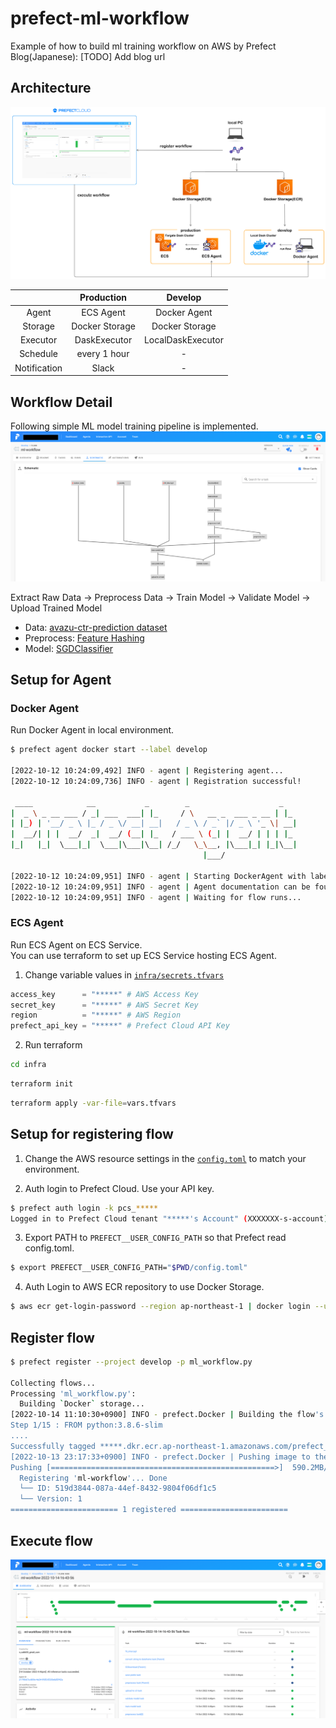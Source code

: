# prefect-ml-workflow
Example of how to build ml training workflow on AWS by Prefect  
Blog(Japanese): [TODO] Add blog url


## Architecture
![Architecture](img/ml-workflow-architecture.png)

|  | Production | Develop |
| :---: | :---: | :---: |
| Agent | ECS Agent | Docker Agent |
| Storage | Docker Storage | Docker Storage |
| Executor | DaskExecutor | LocalDaskExecutor |
| Schedule | every 1 hour | - |
| Notification | Slack | - |

  
## Workflow Detail
Following simple ML model training pipeline is implemented.
![Workflow](img/workflow-dag.png)   

Extract Raw Data -> Preprocess Data -> Train Model -> Validate Model -> Upload Trained Model

- Data: [avazu-ctr-prediction dataset](https://www.kaggle.com/c/avazu-ctr-prediction/)
- Preprocess: [Feature Hashing](https://scikit-learn.org/stable/modules/generated/sklearn.feature_extraction.FeatureHasher.html)
- Model: [SGDClassifier](https://scikit-learn.org/stable/modules/generated/sklearn.linear_model.SGDClassifier.html)

## Setup for Agent
### Docker Agent
Run Docker Agent in local environment.  
```bash
$ prefect agent docker start --label develop

[2022-10-12 10:24:09,492] INFO - agent | Registering agent...
[2022-10-12 10:24:09,736] INFO - agent | Registration successful!

 ____            __           _        _                    _
|  _ \ _ __ ___ / _| ___  ___| |_     / \   __ _  ___ _ __ | |_
| |_) | '__/ _ \ |_ / _ \/ __| __|   / _ \ / _` |/ _ \ '_ \| __|
|  __/| | |  __/  _|  __/ (__| |_   / ___ \ (_| |  __/ | | | |_
|_|   |_|  \___|_|  \___|\___|\__| /_/   \_\__, |\___|_| |_|\__|
                                           |___/

[2022-10-12 10:24:09,951] INFO - agent | Starting DockerAgent with labels ['develop']
[2022-10-12 10:24:09,951] INFO - agent | Agent documentation can be found at https://docs.prefect.io/orchestration/
[2022-10-12 10:24:09,951] INFO - agent | Waiting for flow runs...
```

### ECS Agent
Run ECS Agent on ECS Service.  
You can use terraform to set up ECS Service hosting ECS Agent. 
1. Change variable values in [`infra/secrets.tfvars`](./infra/secret.tfvars)
```terraform
access_key      = "*****" # AWS Access Key
secret_key      = "*****" # AWS Secret Key
region          = "*****" # AWS Region
prefect_api_key = "*****" # Prefect Cloud API Key
```

2. Run terraform
```bash
cd infra 
```
```bash
terraform init
```
```bash
terraform apply -var-file=vars.tfvars
```


## Setup for registering flow
1. Change the AWS resource settings in the [`config.toml`](./config.toml) to match your environment.


2. Auth login to Prefect Cloud. Use your API key.
```bash
$ prefect auth login -k pcs_*****
Logged in to Prefect Cloud tenant "*****'s Account" (XXXXXXX-s-account)
```

3. Export PATH to `PREFECT__USER_CONFIG_PATH` so that Prefect read config.toml. 
```bash
$ export PREFECT__USER_CONFIG_PATH="$PWD/config.toml"
```

4. Auth Login to AWS ECR repository to use Docker Storage.
```bash
$ aws ecr get-login-password --region ap-northeast-1 | docker login --username AWS --password-stdin *****.dkr.ecr.ap-northeast-1.amazonaws.com
```

## Register flow

```bash
$ prefect register --project develop -p ml_workflow.py

Collecting flows...
Processing 'ml_workflow.py':
  Building `Docker` storage...
[2022-10-14 11:10:30+0900] INFO - prefect.Docker | Building the flow's Docker storage...
Step 1/15 : FROM python:3.8.6-slim
....
Successfully tagged *****.dkr.ecr.ap-northeast-1.amazonaws.com/prefect_introduction/prod-prefect-flow:latest
[2022-10-13 23:17:33+0900] INFO - prefect.Docker | Pushing image to the registry...
Pushing [==================================================>]  590.2MB/578MBkB
  Registering 'ml-workflow'... Done
  └── ID: 519d3844-087a-44ef-8432-9804f06df1c5
  └── Version: 1
======================== 1 registered ========================
```


## Execute flow
![FlowExecution](img/flow-execution.png)
